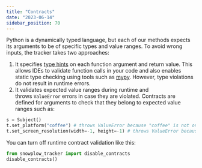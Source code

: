 ```yaml
---
title: "Contracts"
date: "2023-06-14"
sidebar_position: 70
---
```


Python is a dynamically typed language, but each of our methods expects its arguments to be of specific types and value ranges. To avoid wrong inputs, the tracker takes two approaches:

1. It specifies [type hints](https://docs.python.org/3/library/typing.html) on each function argument and return value. This allows IDEs to validate function calls in your code and also enables static type checking using tools such as [mypy](http://mypy-lang.org/). However, type violations do not result in runtime errors.
2. It validates expected value ranges during runtime and throws `ValueError` errors in case they are violated. Contracts are defined for arguments to check that they belong to expected value ranges such as:

```python
s = Subject()
t.set_platform("coffee") # throws ValueError because "coffee" is not one of supported platforms
t.set_screen_resolution(width=-1, height=-1) # throws ValueError because width and height arguments have to be greater than 0
```

You can turn off runtime contract validation like this:

```python
from snowplow_tracker import disable_contracts
disable_contracts()
```